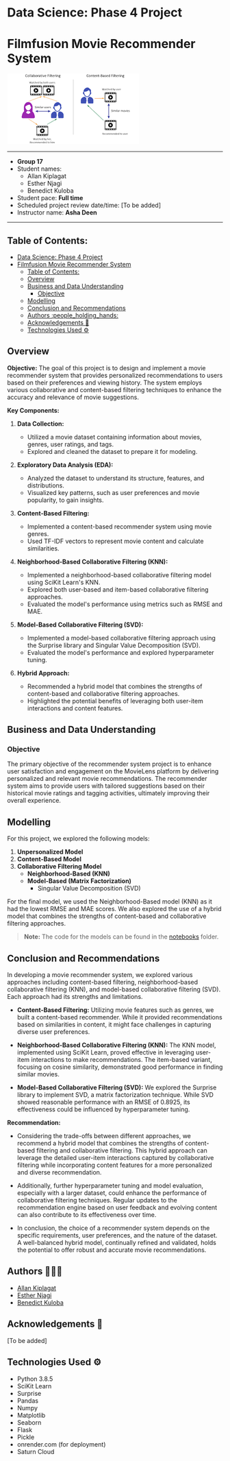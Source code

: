 # Data Science: Phase 4 Project



# Filmfusion Movie Recommender System 

![image](./images/images.png)

---

- **Group 17**
- Student names:
  - Allan Kiplagat
  - Esther Njagi
  - Benedict Kuloba
- Student pace: **Full time**
- Scheduled project review date/time: [To be added]
- Instructor name: **Asha Deen**

---

## Table of Contents:

- [Data Science: Phase 4 Project](#data-science-phase-4-project)
- [Filmfusion Movie Recommender System](#filmfusion-movie-recommender-system)
  - [Table of Contents:](#table-of-contents)
  - [Overview](#overview)
  - [Business and Data Understanding](#business-and-data-understanding)
    - [Objective](#objective)
  - [Modelling](#modelling)
  - [Conclusion and Recommendations](#conclusion-and-recommendations)
  - [Authors :people\_holding\_hands:](#authors-people_holding_hands)
  - [Acknowledgements :link:](#acknowledgements-link)
  - [Technologies Used :gear:](#technologies-used-gear)

## Overview

**Objective:**
The goal of this project is to design and implement a movie recommender system that provides personalized recommendations to users based on their preferences and viewing history. The system employs various collaborative and content-based filtering techniques to enhance the accuracy and relevance of movie suggestions.

**Key Components:**

1. **Data Collection:**
   - Utilized a movie dataset containing information about movies, genres, user ratings, and tags.
   - Explored and cleaned the dataset to prepare it for modeling.

2. **Exploratory Data Analysis (EDA):**
   - Analyzed the dataset to understand its structure, features, and distributions.
   - Visualized key patterns, such as user preferences and movie popularity, to gain insights.

3. **Content-Based Filtering:**
   - Implemented a content-based recommender system using movie genres.
   - Used TF-IDF vectors to represent movie content and calculate similarities.

4. **Neighborhood-Based Collaborative Filtering (KNN):**
   - Implemented a neighborhood-based collaborative filtering model using SciKit Learn's KNN.
   - Explored both user-based and item-based collaborative filtering approaches.
   - Evaluated the model's performance using metrics such as RMSE and MAE.

5. **Model-Based Collaborative Filtering (SVD):**
   - Implemented a model-based collaborative filtering approach using the Surprise library and Singular Value Decomposition (SVD).
   - Evaluated the model's performance and explored hyperparameter tuning.

6. **Hybrid Approach:**
   - Recommended a hybrid model that combines the strengths of content-based and collaborative filtering approaches.
   - Highlighted the potential benefits of leveraging both user-item interactions and content features.

## Business and Data Understanding

### Objective

The primary objective of the recommender system project is to enhance user satisfaction and engagement on the MovieLens platform by delivering personalized and relevant movie recommendations. The recommender system aims to provide users with tailored suggestions based on their historical movie ratings and tagging activities, ultimately improving their overall experience.

## Modelling

For this project, we explored the following models:

1. **Unpersonalized Model**
2. **Content-Based Model**
3. **Collaborative Filtering Model**
   - **Neighborhood-Based (KNN)**
   - **Model-Based (Matrix Factorization)**
     - Singular Value Decomposition (SVD)

For the final model, we used the Neighborhood-Based model (KNN) as it had the lowest RMSE and MAE scores. We also explored the use of a hybrid model that combines the strengths of content-based and collaborative filtering approaches.

> **Note:** The code for the models can be found in the [notebooks](notebooks) folder.

## Conclusion and Recommendations

In developing a movie recommender system, we explored various approaches including content-based filtering, neighborhood-based collaborative filtering (KNN), and model-based collaborative filtering (SVD). Each approach had its strengths and limitations.

- **Content-Based Filtering:** Utilizing movie features such as genres, we built a content-based recommender. While it provided recommendations based on similarities in content, it might face challenges in capturing diverse user preferences.

- **Neighborhood-Based Collaborative Filtering (KNN):** The KNN model, implemented using SciKit Learn, proved effective in leveraging user-item interactions to make recommendations. The item-based variant, focusing on cosine similarity, demonstrated good performance in finding similar movies.

- **Model-Based Collaborative Filtering (SVD):** We explored the Surprise library to implement SVD, a matrix factorization technique. While SVD showed reasonable performance with an RMSE of 0.8925, its effectiveness could be influenced by hyperparameter tuning.

**Recommendation:**

- Considering the trade-offs between different approaches, we recommend a hybrid model that combines the strengths of content-based filtering and collaborative filtering. This hybrid approach can leverage the detailed user-item interactions captured by collaborative filtering while incorporating content features for a more personalized and diverse recommendation.

- Additionally, further hyperparameter tuning and model evaluation, especially with a larger dataset, could enhance the performance of collaborative filtering techniques. Regular updates to the recommendation engine based on user feedback and evolving content can also contribute to its effectiveness over time.

- In conclusion, the choice of a recommender system depends on the specific requirements, user preferences, and the nature of the dataset. A well-balanced hybrid model, continually refined and validated, holds the potential to offer robust and accurate movie recommendations.

## Authors :people_holding_hands:

- [Allan Kiplagat](https://github.com/Allan-Kipkemei)
- [Esther Njagi](https://github.com/emukami2)
- [Benedict Kuloba](https://github.com/myles-G)

## Acknowledgements :link:

[To be added]

## Technologies Used :gear:

- Python 3.8.5
- SciKit Learn
- Surprise
- Pandas
- Numpy
- Matplotlib
- Seaborn
- Flask
- Pickle
- onrender.com (for deployment)
- Saturn Cloud
